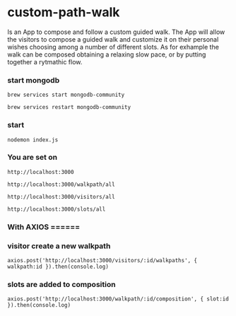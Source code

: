 # custom-path-walk

Is an App to compose and follow a custom guided walk. The App will allow the visitors to compose a guided walk and customize it on their personal wishes choosing among a number of different slots. As for exhample the walk can be composed obtaining a relaxing slow pace, or by putting together a rytmathic flow.

### start mongodb

```
brew services start mongodb-community
```

```
brew services restart mongodb-community
```

### start

```
nodemon index.js
```

### You are set on

```
http://localhost:3000
```

```
http://localhost:3000/walkpath/all
```

```
http://localhost:3000/visitors/all
```

```
http://localhost:3000/slots/all

```

### With AXIOS ======

### visitor create a new walkpath

```
axios.post('http://localhost:3000/visitors/:id/walkpaths', { walkpath:id }).then(console.log)
```

### slots are added to composition

```
axios.post('http://localhost:3000/walkpath/:id/composition', { slot:id }).then(console.log)
```
